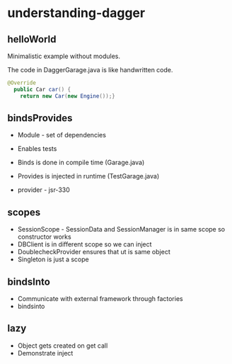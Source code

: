 # understanding-dagger

## helloWorld

Minimalistic example without modules.

The code in DaggerGarage.java is like handwritten code.

``` java
@Override
  public Car car() {
    return new Car(new Engine());}
```


## bindsProvides

* Module - set of dependencies

* Enables tests

* Binds is done in compile time (Garage.java)

* Provides is injected in runtime (TestGarage.java)

* provider - jsr-330


## scopes

* SessionScope - SessionData and SessionManager is in same scope so constructor works
* DBClient is in different scope so we can inject
* DoublecheckProvider ensures that ut is same object
* Singleton is just a scope

## bindsInto

* Communicate with external framework through factories
* bindsinto

## lazy 

* Object gets created on get call
* Demonstrate inject
